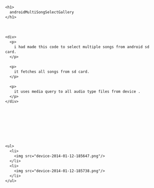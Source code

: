 <!DOCTYPE html>
<html>
  <head >
    
  </head>
  
  
  <body >
    
    <h1>
      androidMultiSongSelectGallery
    </h1>
    
    
    
    <div>
      <p>
        i had made this code to select multiple songs from android sd card.
      </p>
      
      <p>
        it fetches all songs from sd card.
      </p>
      
      <p>
        it uses media query to all audio type files from device .
      </p>
    </div>
    
    
    
    
    
    
    
    
    <ul>
      <li>
        <img src="device-2014-01-12-185647.png"/>
      </li>
      <li>
        <img src="device-2014-01-12-185738.png"/>
      </li>
    </ul>
    
    
    
    
    
  </body>
</html>
